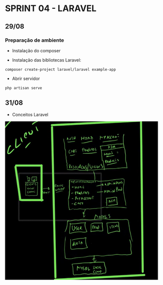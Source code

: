 # SPRINT 04 - LARAVEL


## 29/08

### Preparação de ambiente

 - Instalação do composer

 - Instalação das bibliotecas Laravel:

 ```
composer create-project laravel/laravel example-app
 ``` 

- Abrir servidor

 ```
php artisan serve
 ```

## 31/08

 - Conceitos Laravel

 ![mvc](/img/mvc.JPG)
